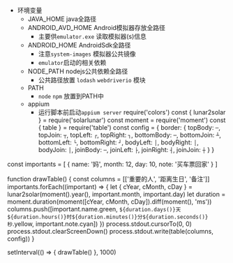 - 环境变量
  - JAVA_HOME java全路径
  - ANDROID_AVD_HOME Android模拟器存放全路径
    - 主要供`emulator.exe` 读取模拟器(s)信息
  - ANDROID_HOME AndroidSdk全路径
    - 注意`system-images` 模拟器公共镜像
    - `emulator`启动的相关依赖
  - NODE_PATH nodejs公共依赖全路径
    - 公共路径放置 `lodash` `webdriverio` 模块
  - PATH
    - `node` `npm` 放置到PATH中
  - appium 
    - 运行脚本前启动`appium server`
require('colors')
const { lunar2solar } = require('solarlunar')
const moment = require('moment')
const { table } = require('table')
const config = {
    border: {
        topBody: `─`,
        topJoin: `┬`,
        topLeft: `┌`,
        topRight: `┐`,
        bottomBody: `─`,
        bottomJoin: `┴`,
        bottomLeft: `└`,
        bottomRight: `┘`,
        bodyLeft: `│`,
        bodyRight: `│`,
        bodyJoin: `│`,
        joinBody: `─`,
        joinLeft: `├`,
        joinRight: `┤`,
        joinJoin: `┼`
    }
}

const importants = [
    { name: '妈', month: 12, day: 10, note: '买车票回家' }
]

function drawTable() {
    const columns = [['重要的人', '距离生日', '备注']]
    importants.forEach((important) => {
        let { cYear, cMonth, cDay } = lunar2solar(moment().year(), important.month, important.day)
        let duration = moment.duration(moment([cYear, cMonth, cDay]).diff(moment(), 'ms'))
        columns.push([important.name.green, `${duration.days()}天${duration.hours()}时${duration.minutes()}分${duration.seconds()}秒`.yellow, important.note.cyan])
    })
    process.stdout.cursorTo(0, 0)
    process.stdout.clearScreenDown()
    process.stdout.write(table(columns, config))
}

setInterval(() => {
    drawTable()
}, 1000)

